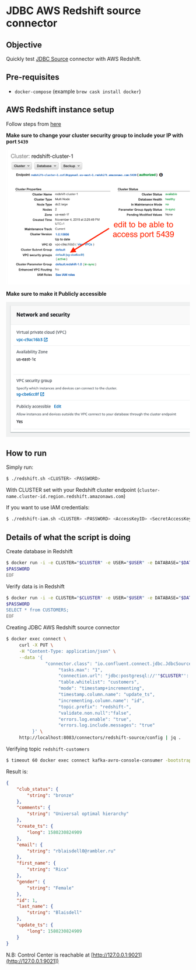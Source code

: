 # JDBC AWS Redshift source connector

## Objective

Quickly test [JDBC Source](https://docs.confluent.io/current/connect/kafka-connect-jdbc/source-connector/index.html) connector with AWS Redshift.

## Pre-requisites

* `docker-compose` (example `brew cask install docker`)


## AWS Redshift instance setup

Follow steps from [here](https://docs.confluent.io/current/connect/kafka-connect-aws-redshift/index.html#create-an-aws-redshift-instance)

**Make sure to change your cluster security group to include your IP with port `5439`**

![Security group](Screenshot1.png)

**Make sure to make it Publicly accessible**

![Security group](Screenshot2.png)

## How to run

Simply run:

```bash
$ ./redshift.sh <CLUSTER> <PASSWORD>
```

With CLUSTER set with your Redshift cluster endpoint (`cluster-name.cluster-id.region.redshift.amazonaws.com`)

If you want to use IAM credentials:

```bash
$ ./redshift-iam.sh <CLUSTER> <PASSWORD> <AccessKeyID> <SecretAccessKey>
```

## Details of what the script is doing

Create database in Redshift

```bash
$ docker run -i -e CLUSTER="$CLUSTER" -e USER="$USER" -e DATABASE="$DATABASE" -e PORT="$PORT" -e PASSWORD="$PASSWORD" -v "${DIR}/customers.sql":/tmp/customers.sql debezium/postgres:10 psql -h "$CLUSTER" -U "$USER" -d "$DATABASE" -p "$PORT" -f "/tmp/customers.sql" << EOF
$PASSWORD
EOF
```

Verify data is in Redshift

```bash
$ docker run -i -e CLUSTER="$CLUSTER" -e USER="$USER" -e DATABASE="$DATABASE" -e PORT="$PORT" -e PASSWORD="$PASSWORD" -v "${DIR}/customers.sql":/tmp/customers.sql debezium/postgres:10 psql -h "$CLUSTER" -U "$USER" -d "$DATABASE" -p "$PORT" << EOF
$PASSWORD
SELECT * from CUSTOMERS;
EOF
```

Creating JDBC AWS Redshift source connector

```bash
$ docker exec connect \
     curl -X PUT \
     -H "Content-Type: application/json" \
     --data '{
               "connector.class": "io.confluent.connect.jdbc.JdbcSourceConnector",
                    "tasks.max": "1",
                    "connection.url": "jdbc:postgresql://'"$CLUSTER"':'"$PORT"'/'"$DATABASE"'?user='"$USER"'&password='"$PASSWORD"'&ssl=false",
                    "table.whitelist": "customers",
                    "mode": "timestamp+incrementing",
                    "timestamp.column.name": "update_ts",
                    "incrementing.column.name": "id",
                    "topic.prefix": "redshift-",
                    "validate.non.null":"false",
                    "errors.log.enable": "true",
                    "errors.log.include.messages": "true"
          }' \
     http://localhost:8083/connectors/redshift-source/config | jq .
```

Verifying topic `redshift-customers`

```bash
$ timeout 60 docker exec connect kafka-avro-console-consumer -bootstrap-server broker:9092 --property schema.registry.url=http://schema-registry:8081 --topic redshift-customers --from-beginning --max-messages 5
```

Result is:

```json
{
    "club_status": {
        "string": "bronze"
    },
    "comments": {
        "string": "Universal optimal hierarchy"
    },
    "create_ts": {
        "long": 1580230824909
    },
    "email": {
        "string": "rblaisdell0@rambler.ru"
    },
    "first_name": {
        "string": "Rica"
    },
    "gender": {
        "string": "Female"
    },
    "id": 1,
    "last_name": {
        "string": "Blaisdell"
    },
    "update_ts": {
        "long": 1580230824909
    }
}
```

N.B: Control Center is reachable at [http://127.0.0.1:9021](http://127.0.0.1:9021])
